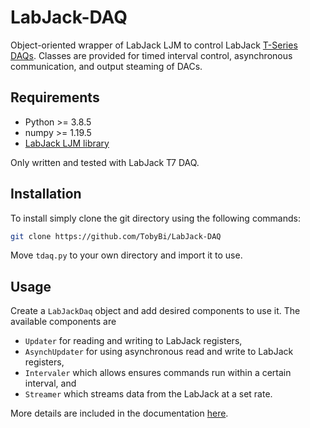 # LabJack-DAQ

Object-oriented wrapper of LabJack LJM  to control LabJack [T-Series DAQs](https://labjack.com/products/t7). Classes are provided for timed interval control, asynchronous communication, and output steaming of DACs.



## Requirements

- Python >= 3.8.5
- numpy >= 1.19.5
- [LabJack LJM library](https://labjack.com/support/software/installers/ljm)

Only written and tested with LabJack T7 DAQ.



## Installation

To install simply clone the git directory using the following commands:

```bash
git clone https://github.com/TobyBi/LabJack-DAQ
```

Move `tdaq.py` to your own directory and import it to use.



## Usage

Create a `LabJackDaq` object and add desired components to use it. The available components are

- `Updater` for reading and writing to LabJack registers,
- `AsynchUpdater` for using asynchronous read and write to LabJack registers,
- `Intervaler` which allows ensures commands run within a certain interval, and
- `Streamer` which streams data from the LabJack at a set rate.



More details are included in the documentation [here](https://tobybi.github.io/LabJack-DAQ/tdaq.html).